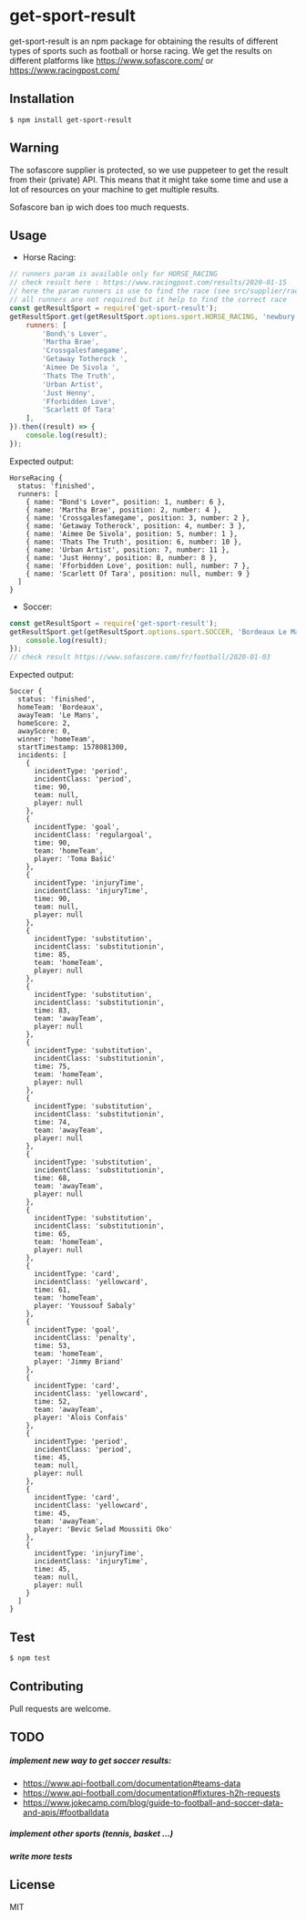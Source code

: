 # get-sport-result
get-sport-result is an npm package for obtaining the results of different types of sports such as football or horse racing.
We get the results on different platforms like https://www.sofascore.com/ or https://www.racingpost.com/

## Installation
```
$ npm install get-sport-result
```

## Warning
The sofascore supplier is protected, so we use puppeteer to get the result from their (private) API.
This means that it might take some time and use a lot of resources on your machine to get multiple results.

Sofascore ban ip wich does too much requests.

## Usage
- Horse Racing:
```javascript
// runners param is available only for HORSE_RACING
// check result here : https://www.racingpost.com/results/2020-01-15
// here the param runners is use to find the race (see src/supplier/racingpost.js)
// all runners are not required but it help to find the correct race
const getResultSport = require('get-sport-result');
getResultSport.get(getResultSport.options.sport.HORSE_RACING, 'newbury', new Date('2020-01-15'), {
    runners: [
        'Bond\'s Lover',
        'Martha Brae',
        'Crossgalesfamegame',
        'Getaway Totherock ',
        'Aimee De Sivola ',
        'Thats The Truth',
        'Urban Artist',
        'Just Henny',
        'Fforbidden Love',
        'Scarlett Of Tara'
    ],
}).then((result) => {
    console.log(result);
});
```
Expected output:
```
HorseRacing {
  status: 'finished',
  runners: [
    { name: "Bond's Lover", position: 1, number: 6 },
    { name: 'Martha Brae', position: 2, number: 4 },
    { name: 'Crossgalesfamegame', position: 3, number: 2 },
    { name: 'Getaway Totherock', position: 4, number: 3 },
    { name: 'Aimee De Sivola', position: 5, number: 1 },
    { name: 'Thats The Truth', position: 6, number: 10 },
    { name: 'Urban Artist', position: 7, number: 11 },
    { name: 'Just Henny', position: 8, number: 8 },
    { name: 'Fforbidden Love', position: null, number: 7 },
    { name: 'Scarlett Of Tara', position: null, number: 9 }
  ]
}

```

- Soccer:
```javascript
const getResultSport = require('get-sport-result');
getResultSport.get(getResultSport.options.sport.SOCCER, 'Bordeaux Le Mans', new Date('2020-01-03')).then((result) => {
    console.log(result);
});
// check result https://www.sofascore.com/fr/football/2020-01-03
```
Expected output:
```
Soccer {
  status: 'finished',
  homeTeam: 'Bordeaux',
  awayTeam: 'Le Mans',
  homeScore: 2,
  awayScore: 0,
  winner: 'homeTeam',
  startTimestamp: 1578081300,
  incidents: [
    {
      incidentType: 'period',
      incidentClass: 'period',
      time: 90,
      team: null,
      player: null
    },
    {
      incidentType: 'goal',
      incidentClass: 'regulargoal',
      time: 90,
      team: 'homeTeam',
      player: 'Toma Bašić'
    },
    {
      incidentType: 'injuryTime',
      incidentClass: 'injuryTime',
      time: 90,
      team: null,
      player: null
    },
    {
      incidentType: 'substitution',
      incidentClass: 'substitutionin',
      time: 85,
      team: 'homeTeam',
      player: null
    },
    {
      incidentType: 'substitution',
      incidentClass: 'substitutionin',
      time: 83,
      team: 'awayTeam',
      player: null
    },
    {
      incidentType: 'substitution',
      incidentClass: 'substitutionin',
      time: 75,
      team: 'homeTeam',
      player: null
    },
    {
      incidentType: 'substitution',
      incidentClass: 'substitutionin',
      time: 74,
      team: 'awayTeam',
      player: null
    },
    {
      incidentType: 'substitution',
      incidentClass: 'substitutionin',
      time: 68,
      team: 'awayTeam',
      player: null
    },
    {
      incidentType: 'substitution',
      incidentClass: 'substitutionin',
      time: 65,
      team: 'homeTeam',
      player: null
    },
    {
      incidentType: 'card',
      incidentClass: 'yellowcard',
      time: 61,
      team: 'homeTeam',
      player: 'Youssouf Sabaly'
    },
    {
      incidentType: 'goal',
      incidentClass: 'penalty',
      time: 53,
      team: 'homeTeam',
      player: 'Jimmy Briand'
    },
    {
      incidentType: 'card',
      incidentClass: 'yellowcard',
      time: 52,
      team: 'awayTeam',
      player: 'Alois Confais'
    },
    {
      incidentType: 'period',
      incidentClass: 'period',
      time: 45,
      team: null,
      player: null
    },
    {
      incidentType: 'card',
      incidentClass: 'yellowcard',
      time: 45,
      team: 'awayTeam',
      player: 'Bevic Selad Moussiti Oko'
    },
    {
      incidentType: 'injuryTime',
      incidentClass: 'injuryTime',
      time: 45,
      team: null,
      player: null
    }
  ]
}
```
## Test
```bash
$ npm test
```

## Contributing
Pull requests are welcome.

## TODO
##### implement new way to get soccer results:
- https://www.api-football.com/documentation#teams-data
- https://www.api-football.com/documentation#fixtures-h2h-requests
- https://www.jokecamp.com/blog/guide-to-football-and-soccer-data-and-apis/#footballdata

##### implement other sports (tennis, basket ...)

##### write more tests

## License
MIT
